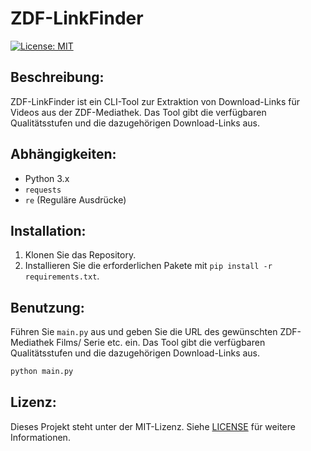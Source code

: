 # ZDF-LinkFinder
[![License: MIT](https://img.shields.io/badge/License-MIT-yellow.svg)](https://opensource.org/licenses/MIT)

## Beschreibung:

ZDF-LinkFinder ist ein CLI-Tool zur Extraktion von Download-Links für Videos aus der ZDF-Mediathek. Das Tool gibt die verfügbaren Qualitätsstufen und die dazugehörigen Download-Links aus.

## Abhängigkeiten:
- Python 3.x
- `requests`
- `re` (Reguläre Ausdrücke)


## Installation:
1. Klonen Sie das Repository.
2. Installieren Sie die erforderlichen Pakete mit `pip install -r requirements.txt`.

## Benutzung:
Führen Sie `main.py` aus und geben Sie die URL des gewünschten ZDF-Mediathek Films/ Serie etc. ein. Das Tool gibt die verfügbaren Qualitätsstufen und die dazugehörigen Download-Links aus.

```bash
python main.py
```

## Lizenz:
Dieses Projekt steht unter der MIT-Lizenz. Siehe [LICENSE](LICENSE) für weitere Informationen.